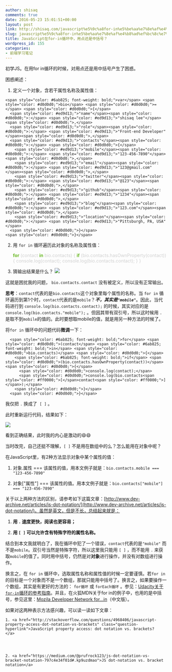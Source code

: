 ```yaml
---
author: shisaq
comments: true
date: 2016-05-23 15:01:51+00:00
layout: post
link: http://shisaq.com/javascript%e5%9c%a8for-in%e5%be%aa%e7%8e%af%e4%b8%ad%ef%bc%8c%e7%94%a8%e7%82%b9%e8%bf%98%e6%98%af%e4%b8%ad%e6%8b%ac%e5%8f%b7%ef%bc%9f.html
slug: javascript%e5%9c%a8for-in%e5%be%aa%e7%8e%af%e4%b8%ad%ef%bc%8c%e7%94%a8%e7%82%b9%e8%bf%98%e6%98%af%e4%b8%ad%e6%8b%ac%e5%8f%b7%ef%bc%9f
title: JavaScript在for-in循环中，用点还是中括号？
wordpress_id: 155
categories:
- 前端学习笔记
---
```


初学JS。在用for in循环的时候，对用点还是用中括号产生了困惑。

困惑阐述：



 	
  1. 定义一个对象，含若干属性名称及属性值：




    
    <span style="color: #6ab825; font-weight: bold;">var</span> <span style="color: #d0d0d0;">bio</span> <span style="color: #d0d0d0;">=</span> <span style="color: #d0d0d0;">{</span>
      <span style="color: #ed9d13;">"name"</span><span style="color: #d0d0d0;">:</span> <span style="color: #ed9d13;">"shisaq lee"</span><span style="color: #d0d0d0;">,</span>
      <span style="color: #ed9d13;">"role"</span><span style="color: #d0d0d0;">:</span> <span style="color: #ed9d13;">"Front-end Developer"</span><span style="color: #d0d0d0;">,</span>
      <span style="color: #ed9d13;">"contacts"</span><span style="color: #d0d0d0;">:</span> <span style="color: #d0d0d0;">{</span>
        <span style="color: #ed9d13;">"mobile"</span><span style="color: #d0d0d0;">:</span> <span style="color: #ed9d13;">"123-456-7890"</span><span style="color: #d0d0d0;">,</span>
        <span style="color: #ed9d13;">"email"</span><span style="color: #d0d0d0;">:</span> <span style="color: #ed9d13;">"123@gmail.com"</span><span style="color: #d0d0d0;">,</span>
        <span style="color: #ed9d13;">"twitter"</span><span style="color: #d0d0d0;">:</span> <span style="color: #ed9d13;">"@123"</span><span style="color: #d0d0d0;">,</span>
        <span style="color: #ed9d13;">"github"</span><span style="color: #d0d0d0;">:</span> <span style="color: #ed9d13;">"1234"</span><span style="color: #d0d0d0;">,</span>
        <span style="color: #ed9d13;">"blog"</span><span style="color: #d0d0d0;">:</span> <span style="color: #ed9d13;">"123.com"</span><span style="color: #d0d0d0;">,</span>
        <span style="color: #ed9d13;">"location"</span><span style="color: #d0d0d0;">:</span> <span style="color: #ed9d13;">"Pittsburgh, PA, USA"</span>
      <span style="color: #d0d0d0;">}</span>
    <span style="color: #d0d0d0;">}</span>





 	
  2. 用 `for in` 循环遍历此对象的名称及属性值：




    
      <span style="color: #6ab825; font-weight: bold;">for</span> <span style="color: #d0d0d0;">(contact</span> <span style="color: #6ab825; font-weight: bold;">in</span> <span style="color: #d0d0d0;">bio.contacts)</span> <span style="color: #d0d0d0;">{</span>
        <span style="color: #6ab825; font-weight: bold;">if</span> <span style="color: #d0d0d0;">(bio.contacts.hasOwnProperty(contact))</span> <span style="color: #d0d0d0;">{</span>
          <span style="color: #d0d0d0;">console.log(contact);</span>
          <span style="color: #d0d0d0;">console.log(bio.contacts.contact);</span>
        <span style="color: #d0d0d0;">}</span>
      <span style="color: #d0d0d0;">}</span>
    





 	
  3. 猜输出结果是什么？
![](http://shisaq.com/wp-content/uploads/2016/05/Snip20160523_9.png)


这就是困扰我的问题， `bio.contacts.contact` 没有被定义，所以没有正常输出。

**思考**：`contact`代表的是`bio.contacts`这个对象里每个属性的名称。当 `for in` 循环遍历到第1个时，`contact`代表的是`mobile`？_**不，其实是`"mobile"`**_。因此，当代码进行到 `console.log(bio.contacts.contact);` 的时候，其实对应的是 `console.log(bio.contacts."mobile");` 。但因其带有双引号，所以这时候用 `.` 是取不到`mobile`的值的。此时要想取mobile的值，就是用另一种方法的时候了。

将`for in` 循环中的问题代码**微调**一下：




    
      <span style="color: #6ab825; font-weight: bold;">for</span> <span style="color: #d0d0d0;">(contact</span> <span style="color: #6ab825; font-weight: bold;">in</span> <span style="color: #d0d0d0;">bio.contacts)</span> <span style="color: #d0d0d0;">{</span>
        <span style="color: #6ab825; font-weight: bold;">if</span> <span style="color: #d0d0d0;">(bio.contacts.hasOwnProperty(contact))</span> <span style="color: #d0d0d0;">{</span>
          <span style="color: #d0d0d0;">console.log(contact);</span>
          <span style="color: #d0d0d0;">console.log(bio.contacts<span style="color: #ff0000;">[</span>contact<span style="color: #ff0000;">]</span>);</span>
        <span style="color: #d0d0d0;">}</span>
      <span style="color: #d0d0d0;">}</span>
    





我仅把 `.` 换成了  `[ ]` 。

此时重新运行代码，结果如下：

![](http://shisaq.com/wp-content/uploads/2016/05/Snip20160523_10.png)

看到正确结果，此时我的内心是激动的😄😄

当时改完，自己还挺不理解，`[ ]` 不是用在数组中的么？怎么能用在对象中呢？

在JavaScript里，有2种方法显示对象中某个属性的值：



 	
  1. 对象.属性 === 该属性的值，用本文例子就是：`bio.contacts.mobile === "123-456-7890"`

 	
  2. 对象["属性"] === 该属性的值。用本文例子就是：`bio.contacts["mobile"] === "123-456-7890"`


关于以上两种方法的区别，请参考如下这篇文章：[http://www.dev-archive.net/articles/js-dot-notation/](http://www.dev-archive.net/articles/js-dot-notation/)。虽然是英文，但是不长，总结起来就是：



 	
  1. **用 `.` 速度更快，阅读也更容易；**

 	
  2. **用 `[ ]` 可以允许含有特殊字符的属性名称。**


结合到本文我就明白了，我在循环中犯了一个错误，`contact`代表的是`"mobile"` 而不是`mobile`。双引号当然是特殊字符，所以这里我只能用 `[ ]` ，而不能用 `.` 来获取`mobile`的值了。同时用中括号，仍然是对**对象**进行操作，并没有对数组进行操作。



换言之，在 `for in` 循环中，选取属性名称和属性值的时候一定要谨慎。若`for in` 的目标是一个对象而不是一个数组，那就只能用中括号了。换言之，如果要操作一个数组，其实是有更好的方法的： `for循环` 或 `forEach循环` 。参见：[Udacity关于`for-in`循环的参考指南](https://udacity.github.io/frontend-nanodegree-styleguide/javascript.html#for-in-loop)。并且，在火狐MDN关于for in的例子中，也用的是中括号，参见这里：[Mozila Developer Network for...in](https://developer.mozilla.org/zh-CN/docs/Web/JavaScript/Reference/Statements/for...in)（中文版）。



如果对这两种表示方法感兴趣，可以读一读如下文章：

    
    1. <a href="http://stackoverflow.com/questions/4968406/javascript-property-access-dot-notation-vs-brackets" class="question-hyperlink">JavaScript property access: dot notation vs. brackets?
    </a>



    
    2. <a href="https://medium.com/@prufrock123/js-dot-notation-vs-bracket-notation-797c4e34f01d#.kp9uzdmao">JS dot-notation vs. bracket notation</a>
